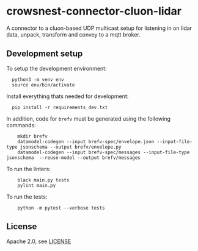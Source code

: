 # crowsnest-connector-cluon-lidar

A connector to a cluon-based UDP multicast setup for listening in on lidar data, unpack, transform and convey to a mqtt broker.

## Development setup

To setup the development environment:

```bach
  python3 -m venv env
  source env/bin/activate
```

Install everything thats needed for development:

```bach
  pip install -r requirements_dev.txt
```

In addition, code for `brefv` must be generated using the following commands:

```bach
    mkdir brefv
    datamodel-codegen --input brefv-spec/envelope.json --input-file-type jsonschema --output brefv/envelope.py
    datamodel-codegen --input brefv-spec/messages --input-file-type jsonschema  --reuse-model --output brefv/messages
```

To run the linters:

```bach
    black main.py tests
    pylint main.py
```

To run the tests:

```bach
    python -m pytest --verbose tests
```

## License

Apache 2.0, see [LICENSE](./LICENSE)
